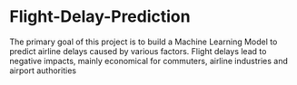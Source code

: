 # Flight-Delay-Prediction
The primary goal of this project is to build a Machine Learning Model to predict airline delays caused by various factors. Flight delays lead to negative impacts, mainly economical for commuters, airline industries and airport authorities
